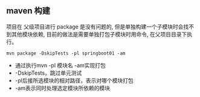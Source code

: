 ## maven 构建
项目在 父级项目进行 package 是没有问题的,
但是单独构建一个子模块时会找不到其他模块依赖,
目前的做法是需要单独打包子模块时用命令,
在父项目目录下执行。
```shell
mvn package -DskipTests -pl springboot01 -am
```
- 通过执行mvn -pl 模块名 -am实现打包
- -DskipTests，跳过单元测试
- -pl后接所选模块的相对路径，表示对哪个模块打包
- -am表示同时处理选定模块所依赖的模块


